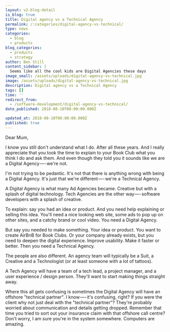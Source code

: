 ```yaml
---
layout: v2-blog-detail
is_blog: true
title: Digital agency vs a Technical Agency
permalink: /:categories/digital-agency-vs-technical/
type: news
categories:
  - blog
  - products
blog_categories:
  - products
  - strategy
author: Ben Still
content_sidebar: |
  Seems like all the cool kids are Digital Agencies these days
image_small: /assets/uploads/digital-agency-vs-technical.jpg
image: /assets/uploads/digital-agency-vs-technical.jpg
description: Digital agency vs a Technical Agency
tags: []
time: ''
redirect_from:
  - /software-development/digital-agency-vs-technical/
date_published: 2018-08-10T00:00:00.000Z

updated_at: 2018-08-10T00:00:00.000Z
published: true
---
```


Dear Mum,

I know you still don't understand what I do. After all these years. And I really appreciate that you took the time to explain to your Book Club what you think I do and ask them. And even though they told you it sounds like we are a Digital Agency —- we're not.

I'm not trying to be pedantic. It's not that there is anything wrong with being a Digital Agency. It's just that we're different —- we're a Technical Agency.

A Digital Agency is what many Ad Agencies became. Creative but with a splash of digital technology. Tech Agencies are the other way —- software developers with a splash of creative.

To explain: say you had an idea or product. And you need help explaining or selling this idea. You'll need a nice looking web site, some ads to pop up on other sites, and a catchy brand or cool video. You need a Digital Agency.

But say you needed to make something. Your idea or product. You want to create AirBnB for Book Clubs. Or your company already exists, but you need to deepen the digital experience. Improve usability. Make it faster or better. Then you need a Technical Agency.

The people are also different. An agency team will typically be a Suit, a Creative and a Technologist (or at least someone with a lot of tattoos).

A Tech Agency will have a team of a tech lead, a project manager, and a user experience / design person. They'll want to start making things straight away.

Where this all gets confusing is sometimes the Digital Agency will have an offshore "technical partner". I know —- it's confusing, right? If you were the client why not just deal with the "technical partner"? They're probably worried about communication and details getting dropped. Remember that time you tried to sort out your insurance claim with that offshore call centre? Don't worry, I am sure you're in the system somewhere. Computers are amazing.
